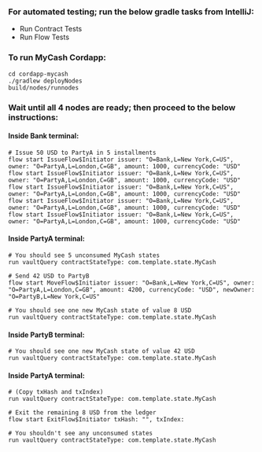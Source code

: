 ### For automated testing; run the below gradle tasks from IntelliJ:
* Run Contract Tests  
* Run Flow Tests

### To run MyCash Cordapp:

```
cd cordapp-mycash 
./gradlew deployNodes
build/nodes/runnodes
```

### Wait until all 4 nodes are ready; then proceed to the below instructions:

#### Inside Bank terminal:
```
# Issue 50 USD to PartyA in 5 installments
flow start IssueFlow$Initiator issuer: "O=Bank,L=New York,C=US", owner: "O=PartyA,L=London,C=GB", amount: 1000, currencyCode: "USD"
flow start IssueFlow$Initiator issuer: "O=Bank,L=New York,C=US", owner: "O=PartyA,L=London,C=GB", amount: 1000, currencyCode: "USD"
flow start IssueFlow$Initiator issuer: "O=Bank,L=New York,C=US", owner: "O=PartyA,L=London,C=GB", amount: 1000, currencyCode: "USD"
flow start IssueFlow$Initiator issuer: "O=Bank,L=New York,C=US", owner: "O=PartyA,L=London,C=GB", amount: 1000, currencyCode: "USD"
flow start IssueFlow$Initiator issuer: "O=Bank,L=New York,C=US", owner: "O=PartyA,L=London,C=GB", amount: 1000, currencyCode: "USD"
```

#### Inside PartyA terminal:
```
# You should see 5 unconsumed MyCash states
run vaultQuery contractStateType: com.template.state.MyCash

# Send 42 USD to PartyB
flow start MoveFlow$Initiator issuer: "O=Bank,L=New York,C=US", owner: "O=PartyA,L=London,C=GB", amount: 4200, currencyCode: "USD", newOwner: "O=PartyB,L=New York,C=US"

# You should see one new MyCash state of value 8 USD
run vaultQuery contractStateType: com.template.state.MyCash

```

#### Inside PartyB terminal:
```
# You should see one new MyCash state of value 42 USD
run vaultQuery contractStateType: com.template.state.MyCash
```

#### Inside PartyA terminal: 
```
# (Copy txHash and txIndex)
run vaultQuery contractStateType: com.template.state.MyCash

# Exit the remaining 8 USD from the ledger
flow start ExitFlow$Initiator txHash: "", txIndex: 

# You shouldn't see any unconsumed states
run vaultQuery contractStateType: com.template.state.MyCash
```

